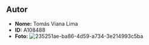 

## Autor
- **Nome:** Tomás Viana Lima
- **ID:** A108488
- **Foto:** 
![235251ae-ba86-4d59-a734-3e214993c5ba](https://github.com/user-attachments/assets/7685cb0e-4114-4827-b623-cb72ef02727a)


